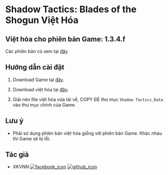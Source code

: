 # Shadow Tactics: Blades of the Shogun Việt Hóa

## Việt hóa cho phiên bản Game: 1.3.4.f

Các phiên bản cũ xem tại [đây](https://github.com/game-viet-hoa/Shadow-Tactics-Blades-of-the-Shogun-Viet-Hoa/branches/all)

## Hướng dẫn cài đặt

1. Download Game tại [đây](https://www.fshare.vn/folder/4Q3ZGX5K7Z36).

2. Download việt hóa tại [đây](https://github.com/game-viet-hoa/Shadow-Tactics-Blades-of-the-Shogun-Viet-Hoa/archive/1.3.4.f.zip).

3. Giải nén file việt hóa vừa tải về, COPY ĐÈ thư mục `Shadow Tactics_Data` vào thư mục chính của Game.

## Lưu ý

- Phải sử dụng phiên bản việt hóa giống với phiên bản Game. Khác nhau thì Game sẽ bị lỗi.

## Tác giả

- XKVNN [![facebook_icon]](https://www.facebook.com/xkvnn) [![github_icon]](https://github.com/xkvnn)

<!-- icons without padding -->
[facebook_icon]: http://i.imgur.com/fep1WsG.png
[github_icon]: http://i.imgur.com/9I6NRUm.png